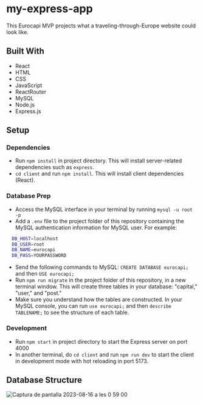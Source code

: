 # my-express-app

This Eurocapi MVP projects what a traveling-through-Europe website could look like.

## Built With

* React
* HTML
* CSS
* JavaScript
* ReactRouter
* MySQL
* Node.js
* Express.js

## Setup

### Dependencies

- Run `npm install` in project directory. This will install server-related dependencies such as `express`.
- `cd client` and run `npm install`. This will install client dependencies (React).

### Database Prep

- Access the MySQL interface in your terminal by running `mysql -u root -p`
- Add a `.env` file to the project folder of this repository containing the MySQL authentication information for MySQL user. For example:

```bash
  DB_HOST=localhost
  DB_USER=root
  DB_NAME=eurocapi
  DB_PASS=YOURPASSWORD
```

- Send the following commands to MySQL: `CREATE DATABASE eurocapi;` and then `USE eurocapi;`
- Run `npm run migrate` in the project folder of this repository, in a new terminal window. This will create three tables in your database: "capital," "user," and "post."
- Make sure you understand how the tables are constructed. In your MySQL console, you can run `use eurocapi;` and then `describe TABLENAME;` to see the structure of each table.

### Development

- Run `npm start` in project directory to start the Express server on port 4000
- In another terminal, do `cd client` and run `npm run dev` to start the client in development mode with hot reloading in port 5173.

## Database Structure

![Captura de pantalla 2023-08-16 a les 0 59 00](https://github.com/mariagimenezbustos/my-express-app/assets/134734638/f8e16633-6e10-4f58-bdd6-dcfa728960f2)
